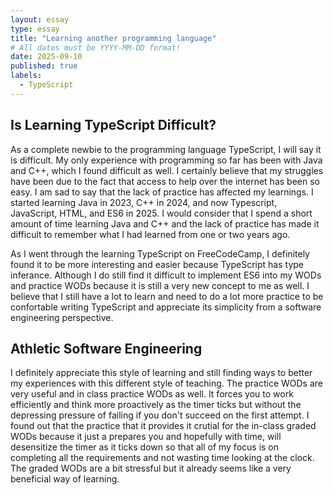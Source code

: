 ```yaml
---
layout: essay
type: essay
title: "Learning another programming language"
# All dates must be YYYY-MM-DD format!
date: 2025-09-10
published: true
labels:
  - TypeScript
---
```



## Is Learning TypeScript Difficult?

As a complete newbie to the programming language TypeScript, I will say it is difficult. My only experience with programming so far has been with Java and C++, which I found difficult as well. I certainly believe that my struggles have been due to the fact that access to help over the internet has been so easy. I am sad to say that the lack of practice has affected my learnings. I started learning Java in 2023, C++ in 2024, and now Typescript, JavaScript, HTML, and ES6 in 2025. I would consider that I spend a short amount of time learning Java and C++ and the lack of practice has made it difficult to remember what I had learned from one or two years ago. 

As I went through the learning TypeScript on FreeCodeCamp, I definitely found it to be more interesting and easier because TypeScript has type inferance. Although I do still find it difficult to implement ES6 into my WODs and practice WODs because it is still a very new concept to me as well. I believe that I still have a lot to learn and need to do a lot more practice to be confortable writing TypeScript and appreciate its simplicity from a software engineering perspective.

## Athletic Software Engineering

I definitely appreciate this style of learning and still finding ways to better my experiences with this different style of teaching. The practice WODs are very useful and in class practice WODs as well. It forces you to work efficiently and think more proactively as the timer ticks but without the depressing pressure of failing if you don't succeed on the first attempt. I found out that the practice that it provides it crutial for the in-class graded WODs because it just a prepares you and hopefully with time, will desensitize the timer as it ticks down so that all of my focus is on completing all the requirements and not wasting time looking at the clock. The graded WODs are a bit stressful but it already seems like a very beneficial way of learning. 
